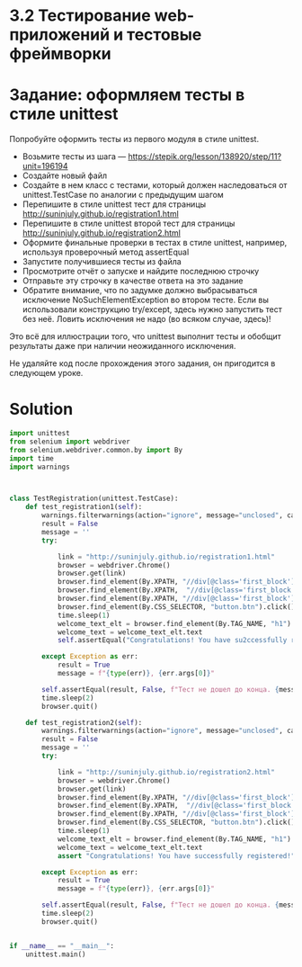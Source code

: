 # 3.2 Тестирование web-приложений и тестовые фреймворки
# Задание: оформляем тесты в стиле unittest 
Попробуйте оформить тесты из первого модуля в стиле unittest.

* Возьмите тесты из шага — https://stepik.org/lesson/138920/step/11?unit=196194
* Создайте новый файл
* Создайте в нем класс с тестами, который должен наследоваться от unittest.TestCase по аналогии с предыдущим шагом
* Перепишите в стиле unittest тест для страницы http://suninjuly.github.io/registration1.html
* Перепишите в стиле unittest второй тест для страницы http://suninjuly.github.io/registration2.html
* Оформите финальные проверки в тестах в стиле unittest, например, используя проверочный метод assertEqual
* Запустите получившиеся тесты из файла 
* Просмотрите отчёт о запуске и найдите последнюю строчку 
* Отправьте эту строчку в качестве ответа на это задание 
* Обратите внимание, что по задумке должно выбрасываться исключение NoSuchElementException во втором тесте. Если вы использовали конструкцию try/except, здесь нужно запустить тест без неё. Ловить исключения не надо (во всяком случае, здесь)!

Это всё для иллюстрации того, что unittest выполнит тесты и обобщит результаты даже при наличии неожиданного исключения. 

Не удаляйте код после прохождения этого задания, он пригодится в следующем уроке. 

# Solution
```python
import unittest
from selenium import webdriver
from selenium.webdriver.common.by import By
import time
import warnings



class TestRegistration(unittest.TestCase):
    def test_registration1(self):
        warnings.filterwarnings(action="ignore", message="unclosed", category=ResourceWarning)
        result = False
        message = ''
        try:

            link = "http://suninjuly.github.io/registration1.html"
            browser = webdriver.Chrome()
            browser.get(link)
            browser.find_element(By.XPATH, "//div[@class='first_block']//input[@class='form-control first']").send_keys("Firstname")
            browser.find_element(By.XPATH,  "//div[@class='first_block']//input[@class='form-control second']").send_keys("Secondname")
            browser.find_element(By.XPATH, "//div[@class='first_block']//input[@class='form-control third']").send_keys("Email")
            browser.find_element(By.CSS_SELECTOR, "button.btn").click()
            time.sleep(1)
            welcome_text_elt = browser.find_element(By.TAG_NAME, "h1")
            welcome_text = welcome_text_elt.text
            self.assertEqual("Congratulations! You have su2ccessfully registered!", welcome_text, 'результат не тот')

        except Exception as err:
            result = True
            message = f"{type(err)}, {err.args[0]}"

        self.assertEqual(result, False, f"Тест не дошел до конца. {message}")
        time.sleep(2)
        browser.quit()

    def test_registration2(self):
        warnings.filterwarnings(action="ignore", message="unclosed", category=ResourceWarning)
        result = False
        message = ''
        try:

            link = "http://suninjuly.github.io/registration2.html"
            browser = webdriver.Chrome()
            browser.get(link)
            browser.find_element(By.XPATH, "//div[@class='first_block']//input[@class='form-control first']").send_keys("Firstname")
            browser.find_element(By.XPATH,  "//div[@class='first_block']//input[@class='form-control second']").send_keys("Secondname")
            browser.find_element(By.XPATH, "//div[@class='first_block']//input[@class='form-control third']").send_keys("Email")
            browser.find_element(By.CSS_SELECTOR, "button.btn").click()
            time.sleep(1)
            welcome_text_elt = browser.find_element(By.TAG_NAME, "h1")
            welcome_text = welcome_text_elt.text
            assert "Congratulations! You have successfully registered!" == welcome_text

        except Exception as err:
            result = True
            message = f"{type(err)}, {err.args[0]}"

        self.assertEqual(result, False, f"Тест не дошел до конца. {message}")
        time.sleep(2)
        browser.quit()


if __name__ == "__main__":
    unittest.main()
    
```